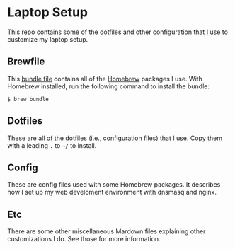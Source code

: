 # Laptop Setup

This repo contains some of the dotfiles and other configuration that I use to
customize my laptop setup.

## Brewfile

This [bundle file](https://github.com/Homebrew/homebrew-bundle) contains all of
the [Homebrew](http://brew.sh) packages I use. With Homebrew installed, run the
following command to install the bundle:

    $ brew bundle

## Dotfiles

These are all of the dotfiles (i.e., configuration files) that I use. Copy them
with a leading `.` to `~/` to install.

## Config

These are config files used with some Homebrew packages. It describes how I set
up my web develoment environment with dnsmasq and nginx.

## Etc

There are some other miscellaneous Mardown files explaining other customizations
I do. See those for more information.
